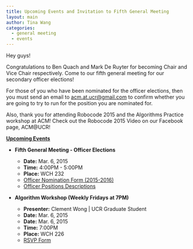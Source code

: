 ```yaml
---
title: Upcoming Events and Invitation to Fifth General Meeting
layout: main
author: Tina Wang
categories:
  - general meeting 
  - events
---
```


Hey guys!

Congratulations to Ben Quach and Mark De Ruyter for becoming Chair and Vice Chair respectively. Come to our fifth general meeting for our secondary officer elections!

For those of you who have been nominated for the officer elections, then you must send an email to acm.at.ucr@gmail.com to confirm whether you are going to try to run for the position you are nominated for.

Also, thank you for attending Robocode 2015 and the Algorithms Practice workshop at ACM! Check out the Robocode 2015 Video on our Facebook page, ACM@UCR!

<b><u>Upcoming Events</u></b>
<ul>
    <li><b>Fifth General Meeting - Officer Elections</b></li>
	<ul>
		<li><b>Date:</b> Mar. 6, 2015</li>
		<li><b>Time:</b> 4:00PM - 5:00PM</li>
		<li><b>Place:</b> WCH 232</li>
		<li><a href="https://www.google.com/url?q=https%3A%2F%2Fdocs.google.com%2Fforms%2Fd%2F1XdbROKcYRomKwK9j3CDHYRg2uCGxo2y8ZF88GIs_QR4%2Fviewform">Officer Nomination Form (2015-2016)</a></li>
		<li><a href="https://www.google.com/url?q=https%3A%2F%2Fdocs.google.com%2Fdocument%2Fd%2F1CG77a8-IVZtIU5NCk2oUbf_IHmI24NrIkygu1-hqMzQ%2Fedit%3Fusp%3Dsharing">Officer Positions Descriptions</a></li>
	</ul>
</ul>
<ul>
	<li><b>Algorithm Workshop (Weekly Fridays at 7PM)</b></li>
	<ul>
		<li><b>Presenter:</b> Clement Wong | UCR Graduate Student</li>
		<li><b>Date:</b> Mar. 6, 2015</li>
		<li><b>Date:</b> Mar. 6, 2015</li>
		<li><b>Time:</b> 7:00PM</li>
		<li><b>Place:</b> WCH 226</li>
		<li><a href="https://www.google.com/url?q=https%3A%2F%2Fdocs.google.com%2Fforms%2Fd%2F1Wf8Ll2GD1TkFN-rccedNduZjwlVfKMqcq_C3PCyzIFM%2Fviewform">RSVP Form</a></li>
	</ul>
</ul>
